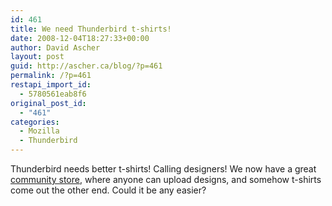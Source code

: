 ```yaml
---
id: 461
title: We need Thunderbird t-shirts!
date: 2008-12-04T18:27:33+00:00
author: David Ascher
layout: post
guid: http://ascher.ca/blog/?p=461
permalink: /?p=461
restapi_import_id:
  - 5780561eab8f6
original_post_id:
  - "461"
categories:
  - Mozilla
  - Thunderbird
---
```

Thunderbird needs better t-shirts! Calling designers! We now have a great [community store](http://communitystore.mozilla.org/), where anyone can upload designs, and somehow t-shirts come out the other end. Could it be any easier?